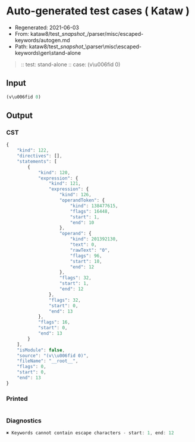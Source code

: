 # Auto-generated test cases ( Kataw )
- Regenerated: 2021-06-03
- From: kataw8/test\__snapshot__/parser/misc/escaped-keywords/autogen.md
- Path: kataw8/test\__snapshot__\parser\misc\escaped-keywords\gen\stand-alone
> :: test: stand-alone
> :: case: (v\u006fid 0)
## Input

`````js
(v\u006fid 0)
`````
## Output

### CST

```javascript
{
    "kind": 122,
    "directives": [],
    "statements": [
        {
            "kind": 120,
            "expression": {
                "kind": 121,
                "expression": {
                    "kind": 126,
                    "operandToken": {
                        "kind": 138477615,
                        "flags": 16448,
                        "start": 1,
                        "end": 10
                    },
                    "operand": {
                        "kind": 201392130,
                        "text": 0,
                        "rawText": "0",
                        "flags": 96,
                        "start": 10,
                        "end": 12
                    },
                    "flags": 32,
                    "start": 1,
                    "end": 12
                },
                "flags": 32,
                "start": 0,
                "end": 13
            },
            "flags": 16,
            "start": 0,
            "end": 13
        }
    ],
    "isModule": false,
    "source": "(v\\u006fid 0)",
    "fileName": "__root__",
    "flags": 0,
    "start": 0,
    "end": 13
}
```

### Printed

```javascript

```

### Diagnostics

```javascript
✖ Keywords cannot contain escape characters - start: 1, end: 12

```

